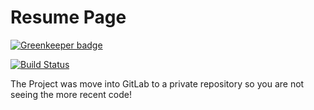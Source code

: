 # Resume Page

[![Greenkeeper badge](https://badges.greenkeeper.io/vanishdark/resumePage.svg?token=0d020370104ae9a2b20ffc75bfee7fe2d1640bb5fc12a42741306d3b8c38515d&ts=1566867616693)](https://greenkeeper.io/)

[![Build Status](https://travis-ci.com/vanishdark/resumePage.svg?branch=master)](https://travis-ci.com/vanishdark/resumePage)

The Project was move into GitLab to a private repository so you are not seeing the more recent code!
